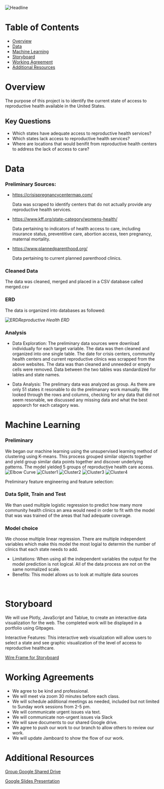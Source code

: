 ![Headline](Images/Access%20to%20Reproductive%20Services%20in%20the%20US.png)

# Table of Contents 

<!-- vscode-markdown-toc -->
* [Overview](#Overview)
* [Data](#Data)
* [Machine Learning](#Machine_Learning)
* [Storyboard](#Storyboard)
* [Working Agreement](#Working)
* [Additional Resources](#AdditionalResources)

<!-- vscode-markdown-toc-config
	numbering=true
	autoSave=true
	/vscode-markdown-toc-config -->
<!-- /vscode-markdown-toc -->

# <a name='Overview'></a>Overview

The purpose of this project is to identify the current state of access to reproductive health available in the United States. 

## Key Questions
* Which states have adequate access to reproductive health services?
* Which states lack access to reproductive health services?
* Where are locations that would benifit from reproductive health centers to address the lack of access to care?

# <a name='Data'></a>Data
### Preliminary Sources:

* https://crisispregnancycentermap.com/

    Data was scraped to identify centers that do not actually provide any reproductive health services. 

* https://www.kff.org/state-category/womens-health/

    Data pertaining to indicators of health access to care, including insurance status, preventitive care, abortion access, teen pregnancy, maternal mortality.

* https://www.plannedparenthood.org/
    
    Data pertaining to current planned parenthood clinics.
### Cleaned Data
 The data was cleaned, merged and placed in a CSV database called merged.csv 

### ERD
The data is organized into databases as followed: 

![ERD](Images/Updated_Reproductive_Health_ERD.png)*Reproductive Health ERD*

### Analysis
* Data Exploration: The preliminary data sources were download individually for each target variable. The data was then cleaned and organized into one single table. The date for crisis centers, community health centers and current reproductive clinics was scrapped from the above websites. The data was than cleaned and unneeded or empty cells were removed. Data between the two tables was standardized for lables and state names. 

* Data Analysis: The prelimary data was analyzed as group. As there are only 51 states it resonable to do the prelimanary work manually. We looked through the rows and columns, checking for any data that did not seem resonable, we discussed any missing data and what the best appoarch for each catagory was. 

# <a name='Usage'></a>Machine Learning
### Preliminary 
We began our machine learning using the unsupervised learning method of clustering using K-means. This process grouped similar objects together and yield group similar data points together and discover underlying patterns. The model yielded 5 groups of reproductive health care access.  
![Elbow Curve](Images/mlm_elbow_curve.png)
![Cluster1](Images/mlm_kcluster_01.png)
![Cluster2](Images/mlm_kcluster_02.png)
![Cluster3](Images/mlm_kcluster_03.png)
![Cluster4](Images/mlm_kcluster_04.png)


Preliminary feature engineering and feature selection:

### Data Split, Train and Test
 We than used multiple logistic regression to predict how many more community health clinics an area would need in order to fit with the model that was was trained of the areas that had adequate coverage. 

### Model choice
We choose multiple linear regression. There are multiple independent variables which make this model the most logial to determin the number of clinics that each state needs to add.
<br>
* Limitations: When using all the independent variables the output for the model prediction is not logical. All of the data process are not on the same normalized scale.
* Benefits: This model allows us to look at multiple data sources 
<br>

# <a name='Storyboard'></a>Storyboard
We will use Plotly, JavaScript and Tablue, to create an interactive data visualization for the web. The completed work will be displayed in a portfolio using Gitpages.

Interactive Features: This interactive web visualization will allow users to select a state and see graphic visualization of the level of access to reproductive healthcare.

[Wire Frame for Storyboard](https://docs.google.com/presentation/d/1fNeITHeLO5w1hP_-IijeZu9O0GGq6SPZkKJ5YKQ_M7E/edit#slide=id.p)

# <a name='Working'></a>Working Agreements
* We agree to be kind and professional.
* We will meet via zoom 30 minutes before each class.
* We will schedule additional meetings as needed, included but not limited to Sunday work sessions from 2-5 pm. 
* We will communicate urgent issues via text.
* We will communicate non-urgent issues via Slack
* We will save documents to our shared Google drive. 
* We agree to push our work to our branch to allow others to review our work. 
* We will update Jamboard to show the flow of our work.

# <a name='AdditionalResources'></a>Additional Resources
[Group Google Shared Drive ](https://drive.google.com/drive/u/0/folders/1aURcy_XHSeTBuxBs2TyEmiRUIgIQ5zvV)

[Google Slides Presentation](https://docs.google.com/presentation/d/1kcj6kuOmC0LJDoqfipSAFfxEbHqrjBkker1FSNAJY7w/edit#slide=id.p)

